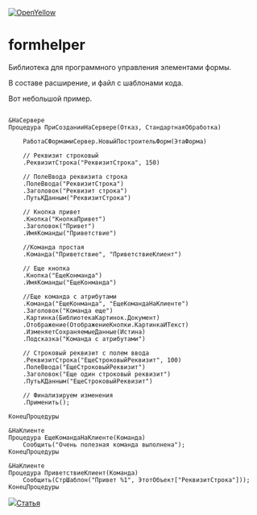 [![OpenYellow](https://img.shields.io/endpoint?url=https://openyellow.org/data/badges/1/534443720.json)](https://openyellow.org/grid?data=top&repo=534443720)

# formhelper

Библиотека для программного управления элементами формы.

В составе расширение, и файл с шаблонами кода.

Вот небольшой пример.

```bsl

&НаСервере
Процедура ПриСозданииНаСервере(Отказ, СтандартнаяОбработка)
	
	РаботаСФормамиСервер.НовыйПостроительФорм(ЭтаФорма)
	
	// Реквизит строковый
	.РеквизитСтрока("РеквизитСтрока", 150)
	
	// ПолеВвода реквизита строка
	.ПолеВвода("РеквизитСтрока")
	.Заголовок("Реквизит строка")
	.ПутьКДанным("РеквизитСтрока")
	
	// Кнопка привет
	.Кнопка("КнопкаПривет")
	.Заголовок("Привет")
	.ИмяКоманды("Приветствие")
	
	//Команда простая
	.Команда("Приветствие", "ПриветствиеКлиент")
	
	// Еще кнопка
	.Кнопка("ЕщеКонманда")
	.ИмяКоманды("ЕщеКонманда")
	
	//Еще команда с атрибутами
	.Команда("ЕщеКонманда", "ЕщеКомандаНаКлиенте")
	.Заголовок("Команда еще")
	.Картинка(БиблиотекаКартинок.Документ)
	.Отображение(ОтображениеКнопки.КартинкаИТекст)
	.ИзменяетСохраняемыеДанные(Истина)
	.Подсказка("Команда с атрибутами")
	
	// Строковый реквизит с полем ввода
	.РеквизитСтрока("ЕщеСтроковыйРеквизит", 100)
	.ПолеВвода("ЕщеСтроковыйРеквизит")
	.Заголовок("Еще один строковый реквизит")
	.ПутьКДанным("ЕщеСтроковыйРеквизит")

	// Финализируем изменения
	.Применить();

КонецПроцедуры

&НаКлиенте
Процедура ЕщеКомандаНаКлиенте(Команда)
	Сообщить("Очень полезная команда выполнена");
КонецПроцедуры

&НаКлиенте
Процедура ПриветствиеКлиент(Команда)
	Сообщить(СтрШаблон("Привет %1", ЭтотОбъект["РеквизитСтрока"]));
КонецПроцедуры

```

![](https://infostart.ru/bitrix/templates/sandbox_empty/assets/tpl/abo/img/logo.svg)[Статья](https://infostart.ru/public/1979960/) 
